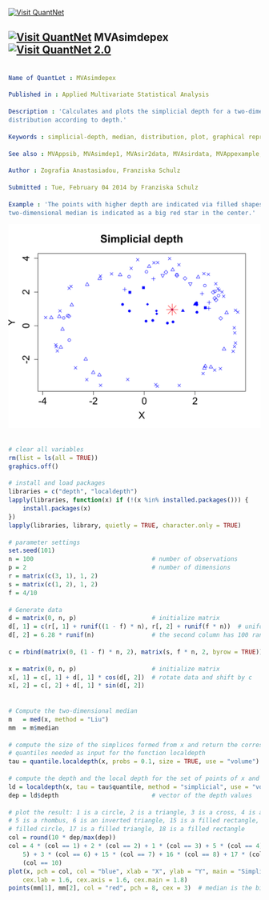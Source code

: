 
[<img src="https://github.com/QuantLet/Styleguide-and-Validation-procedure/blob/master/pictures/banner.png" alt="Visit QuantNet">](http://quantlet.de/index.php?p=info)

## [<img src="https://github.com/QuantLet/Styleguide-and-Validation-procedure/blob/master/pictures/qloqo.png" alt="Visit QuantNet">](http://quantlet.de/) **MVAsimdepex** [<img src="https://github.com/QuantLet/Styleguide-and-Validation-procedure/blob/master/pictures/QN2.png" width="60" alt="Visit QuantNet 2.0">](http://quantlet.de/d3/ia)

```yaml

Name of QuantLet : MVAsimdepex

Published in : Applied Multivariate Statistical Analysis

Description : 'Calculates and plots the simplicial depth for a two-dimensional, 10 point
distribution according to depth.'

Keywords : simplicial-depth, median, distribution, plot, graphical representation

See also : MVAppsib, MVAsimdep1, MVAsir2data, MVAsirdata, MVAppexample, ppsib, ppsibexample

Author : Zografia Anastasiadou, Franziska Schulz

Submitted : Tue, February 04 2014 by Franziska Schulz

Example : 'The points with higher depth are indicated via filled shapes and the deepest point, the
two-dimensional median is indicated as a big red star in the center.'

```

![Picture1](MVAsimdepex.png)


```r

# clear all variables
rm(list = ls(all = TRUE))
graphics.off()

# install and load packages
libraries = c("depth", "localdepth")
lapply(libraries, function(x) if (!(x %in% installed.packages())) {
    install.packages(x)
})
lapply(libraries, library, quietly = TRUE, character.only = TRUE)

# parameter settings
set.seed(101)
n = 100                                 # number of observations
p = 2                                   # number of dimensions
r = matrix(c(3, 1), 1, 2)
s = matrix(c(1, 2), 1, 2)
f = 4/10

# Generate data
d = matrix(0, n, p)                     # initialize matrix
d[, 1] = c(r[, 1] + runif((1 - f) * n), r[, 2] + runif(f * n))  # uniform numbers shifted by r
d[, 2] = 6.28 * runif(n)                # the second column has 100 random numbers from uniform distribution

c = rbind(matrix(0, (1 - f) * n, 2), matrix(s, f * n, 2, byrow = TRUE))  # first 1-f rows equals to zero, last f rows equal to s

x = matrix(0, n, p)                     # initialize matrix
x[, 1] = c[, 1] + d[, 1] * cos(d[, 2])  # rotate data and shift by c
x[, 2] = c[, 2] + d[, 1] * sin(d[, 2])


# Compute the two-dimensional median
m   = med(x, method = "Liu")
mm  = m$median

# compute the size of the simplices formed from x and return the corresponding
# quantiles needed as input for the function localdepth
tau = quantile.localdepth(x, probs = 0.1, size = TRUE, use = "volume")

# compute the depth and the local depth for the set of points of x and the given threshold tau
ld = localdepth(x, tau = tau$quantile, method = "simplicial", use = "volume")
dep = ld$depth                          # vector of the depth values

# plot the result: 1 is a circle, 2 is a triangle, 3 is a cross, 4 is a X-symbol,
# 5 is a rhombus, 6 is an inverted triangle, 15 is a filled rectangle, 16 is a
# filled circle, 17 is a filled triangle, 18 is a filled rectangle
col = round(10 * dep/max(dep))
col = 4 * (col == 1) + 2 * (col == 2) + 1 * (col == 3) + 5 * (col == 4) + 6 * (col == 
    5) + 3 * (col == 6) + 15 * (col == 7) + 16 * (col == 8) + 17 * (col == 9) + 18 * 
    (col == 10)
plot(x, pch = col, col = "blue", xlab = "X", ylab = "Y", main = "Simplicial depth", 
    cex.lab = 1.6, cex.axis = 1.6, cex.main = 1.8)
points(mm[1], mm[2], col = "red", pch = 8, cex = 3)  # median is the big red star 

```

